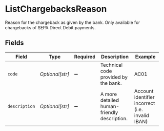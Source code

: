 # ListChargebacksReason

Reason for the chargeback as given by the bank. Only available for chargebacks of SEPA Direct Debit payments.


## Fields

| Field                                            | Type                                             | Required                                         | Description                                      | Example                                          |
| ------------------------------------------------ | ------------------------------------------------ | ------------------------------------------------ | ------------------------------------------------ | ------------------------------------------------ |
| `code`                                           | *Optional[str]*                                  | :heavy_minus_sign:                               | Technical code provided by the bank.             | AC01                                             |
| `description`                                    | *Optional[str]*                                  | :heavy_minus_sign:                               | A more detailed human-friendly description.      | Account identifier incorrect (i.e. invalid IBAN) |